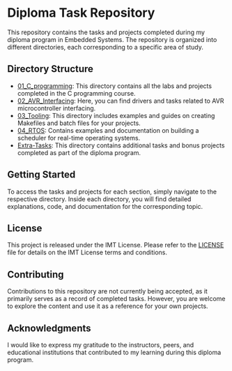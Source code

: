 # Diploma Task Repository

This repository contains the tasks and projects completed during my diploma program in Embedded Systems. The repository is organized into different directories, each corresponding to a specific area of study.

## Directory Structure

- [01_C_programming](01_C_programming): This directory contains all the labs and projects completed in the C programming course.
- [02_AVR_Interfacing](02_AVR_Interfacing): Here, you can find drivers and tasks related to AVR microcontroller interfacing.
- [03_Tooling](03_Tooling): This directory includes examples and guides on creating Makefiles and batch files for your projects.
- [04_RTOS](04_RTOS): Contains examples and documentation on building a scheduler for real-time operating systems.
- [Extra-Tasks](Extra-Tasks): This directory contains additional tasks and bonus projects completed as part of the diploma program.

## Getting Started

To access the tasks and projects for each section, simply navigate to the respective directory. Inside each directory, you will find detailed explanations, code, and documentation for the corresponding topic.

## License

This project is released under the IMT License. Please refer to the [LICENSE](LICENSE) file for details on the IMT License terms and conditions.

## Contributing

Contributions to this repository are not currently being accepted, as it primarily serves as a record of completed tasks. However, you are welcome to explore the content and use it as a reference for your own projects.

## Acknowledgments

I would like to express my gratitude to the instructors, peers, and educational institutions that contributed to my learning during this diploma program.
